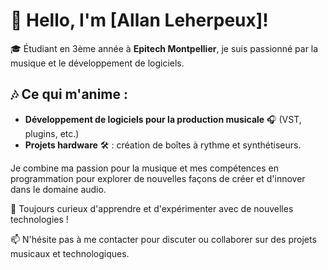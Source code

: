 # 👋 Hello, I'm [Allan Leherpeux]!

🎓 Étudiant en 3ème année à **Epitech Montpellier**, je suis passionné par la musique et le développement de logiciels.

## 🎶 Ce qui m'anime :
- **Développement de logiciels pour la production musicale** 🎧 (VST, plugins, etc.)
- **Projets hardware** 🛠️ : création de boîtes à rythme et synthétiseurs.

Je combine ma passion pour la musique et mes compétences en programmation pour explorer de nouvelles façons de créer et d'innover dans le domaine audio.

🚀 Toujours curieux d'apprendre et d'expérimenter avec de nouvelles technologies !

📫 N'hésite pas à me contacter pour discuter ou collaborer sur des projets musicaux et technologiques.
